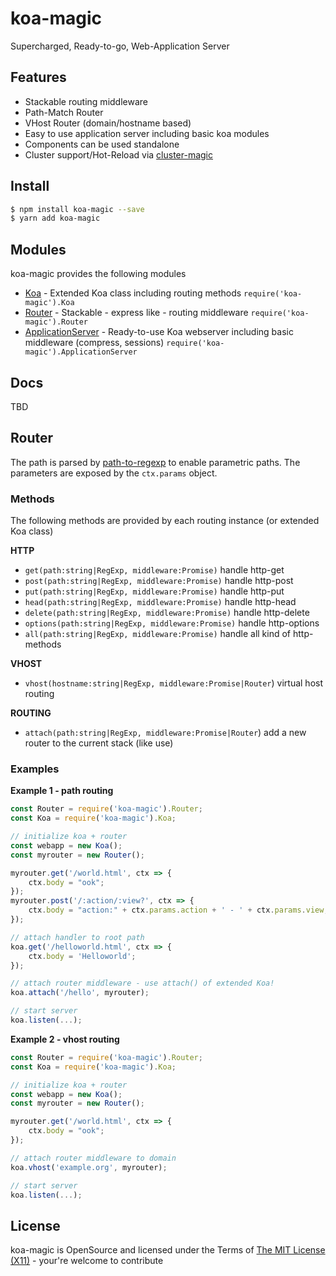 koa-magic
=========================================
Supercharged, Ready-to-go, Web-Application Server

## Features ##

* Stackable routing middleware 
* Path-Match Router
* VHost Router (domain/hostname based)
* Easy to use application server including basic koa modules
* Components can be used standalone
* Cluster support/Hot-Reload via [cluster-magic](https://github.com/AndiDittrich/Node.cluster-magic)

## Install ##

```bash
$ npm install koa-magic --save
$ yarn add koa-magic
```

## Modules ##

koa-magic provides the following modules

* [Koa](docs/koa.md) - Extended Koa class including routing methods `require('koa-magic').Koa`
* [Router](docs/router.md) - Stackable - express like - routing middleware `require('koa-magic').Router`
* [ApplicationServer](docs/application-server.md) - Ready-to-use Koa webserver including basic middleware (compress, sessions) `require('koa-magic').ApplicationServer`

## Docs ##

TBD

## Router ##

The path is parsed by [path-to-regexp](https://github.com/pillarjs/path-to-regexp) to enable parametric paths. The parameters are exposed by the `ctx.params` object.

### Methods ##

The following methods are provided by each routing instance (or extended Koa class)

**HTTP**

* `get(path:string|RegExp, middleware:Promise)` handle http-get
* `post(path:string|RegExp, middleware:Promise)` handle http-post
* `put(path:string|RegExp, middleware:Promise)` handle http-put
* `head(path:string|RegExp, middleware:Promise)` handle http-head
* `delete(path:string|RegExp, middleware:Promise)` handle http-delete
* `options(path:string|RegExp, middleware:Promise)` handle http-options
* `all(path:string|RegExp, middleware:Promise)` handle all kind of http-methods

**VHOST**

* `vhost(hostname:string|RegExp, middleware:Promise|Router`) virtual host routing

**ROUTING**

* `attach(path:string|RegExp, middleware:Promise|Router`) add a new router to the current stack (like use)

### Examples ###

**Example 1 - path routing**
```js
const Router = require('koa-magic').Router;
const Koa = require('koa-magic').Koa;

// initialize koa + router
const webapp = new Koa();
const myrouter = new Router();

myrouter.get('/world.html', ctx => {
    ctx.body = "ook";
});
myrouter.post('/:action/:view?', ctx => {
    ctx.body = "action:" + ctx.params.action + ' - ' + ctx.params.view;
});

// attach handler to root path
koa.get('/helloworld.html', ctx => {
    ctx.body = 'Helloworld';
});

// attach router middleware - use attach() of extended Koa!
koa.attach('/hello', myrouter);

// start server
koa.listen(...);
```

**Example 2 - vhost routing**
```js
const Router = require('koa-magic').Router;
const Koa = require('koa-magic').Koa;

// initialize koa + router
const webapp = new Koa();
const myrouter = new Router();

myrouter.get('/world.html', ctx => {
    ctx.body = "ook";
});

// attach router middleware to domain
koa.vhost('example.org', myrouter);

// start server
koa.listen(...);
```

## License ##
koa-magic is OpenSource and licensed under the Terms of [The MIT License (X11)](http://opensource.org/licenses/MIT) - your're welcome to contribute
